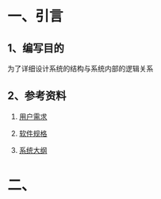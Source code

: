# 一、引言

## 1、编写目的

为了详细设计系统的结构与系统内部的逻辑关系

## 2、参考资料

1. [用户需求](*.md)

2. [软件规格](软件规格需求说明书.md)

3. [系统大纲](概要设计说明书.md)

# 二、
